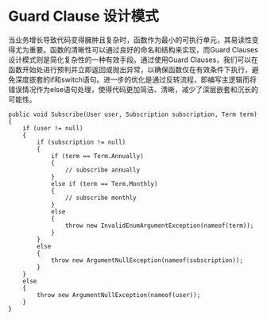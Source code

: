 # Guard Clause 设计模式
当业务增长导致代码变得臃肿且复杂时，函数作为最小的可执行单元，其易读性变得尤为重要。函数的清晰性可以通过良好的命名和结构来实现，而Guard Clauses设计模式则是简化复杂性的一种有效手段。通过使用Guard Clauses，我们可以在函数开始处进行预判并立即返回或抛出异常，以确保函数仅在有效条件下执行，避免深度嵌套的if和switch语句。进一步的优化是通过反转流程，即编写主逻辑而将错误情况作为else语句处理，使得代码更加简洁、清晰，减少了深层嵌套和沉长的可能性。
```
public void Subscribe(User user, Subscription subscription, Term term)
{
    if (user != null)
    {
        if (subscription != null)
        {
            if (term == Term.Annually)
            {
                // subscribe annually
            }
            else if (term == Term.Monthly)
            {
                // subscribe monthly
            }
            else
            {
                throw new InvalidEnumArgumentException(nameof(term));
            }
        }
        else
        {
            throw new ArgumentNullException(nameof(subscription));
        }
    }
    else
    {
        throw new ArgumentNullException(nameof(user));
    }
}
```
